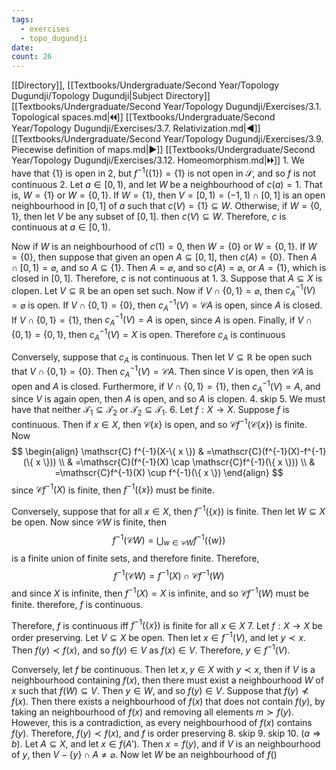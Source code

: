 ```yaml
---
tags:
  - exercises
  - topo_dugundji
date: 
count: 26
---
```

[[Directory]], [[Textbooks/Undergraduate/Second Year/Topology Dugundji/Topology Dugundji|Subject Directory]]
[[Textbooks/Undergraduate/Second Year/Topology Dugundji/Exercises/3.1. Topological spaces.md|🞀🞀]] [[Textbooks/Undergraduate/Second Year/Topology Dugundji/Exercises/3.7. Relativization.md|◀]] [[Textbooks/Undergraduate/Second Year/Topology Dugundji/Exercises/3.9. Piecewise definition of maps.md|▶]] [[Textbooks/Undergraduate/Second Year/Topology Dugundji/Exercises/3.12. Homeomorphism.md|🞂🞂]]
1. 
We have that ${} \{ 1 \} {}$ is open in $2$, but ${} f^{-1}(\{ 1 \})=\{ 1 \} {}$ is not open in $\mathscr{S} {}$, and so $f {}$ is not continuous
2. 
Let ${} a \in [0,\, 1) {}$, and let ${} W {}$ be a neighbourhood of ${} c(a)=1 {}$. That is, ${} W=\{ 1 \} {}$ or ${} W=\{ 0,\, 1 \}. {}$ If $W=\{ 1 \} {}$, then ${} V=[0,\, 1) =(-1,\, 1) \cap [0,\, 1] {}$ is an open neighbourhood in ${} [0,\, 1] {}$ of ${} a {}$ such that ${} c(V)=\{ 1 \} \subseteq W {}$. Otherwise, if ${} W=\{ 0,\, 1 \} {}$, then let $V {}$ be any subset of ${} [0,\, 1] {}$. then ${} c(V) \subseteq W {}$. Therefore, $c {}$ is continuous at ${} a \in [0,\, 1) {}$.

Now if ${} W {}$ is an neighbourhood of ${} c(1)=0 {}$, then ${} W=\{ 0 \} {}$ or ${} W=\{ 0,\, 1 \} {}$. If ${} W=\{ 0 \} {}$, then suppose that given an open ${} A\subseteq [0,\, 1] {}$, then ${} c(A)=\{ 0 \} {}$. Then ${} A \cap [0,\, 1)=\varnothing  {}$, and so ${} A \subseteq \{ 1 \} {}$. Then ${} A=\varnothing  {}$, and so ${} c(A)=\varnothing  {}$, or ${} A=\{ 1 \} {}$, which is closed in ${} [0,\, 1] {}$. Therefore, $c$ is not continuous at $1$. 
3. 
Suppose that ${} A \subseteq X {}$ is clopen. Let ${} V \subseteq \mathbb{R} {}$ be an open set such. Now if ${} V \cap  \{ 0,\, 1 \}=\varnothing  {}$, then ${} c_{A}^{-1}(V) =\varnothing  {}$ is open. If ${} V \cap  \{ 0,\, 1 \}=\{ 0 \}  {}$, then ${} c_{A}^{-1}(V)=\mathscr{C}A {}$ is open, since $A$ is closed. If ${} V \cap  \{ 0,\, 1 \}=\{ 1 \} {}$, then ${} c_{A}^{-1}(V)=A {}$ is open, since $A$ is open. Finally, if ${} V \cap  \{ 0,\, 1 \}=\{ 0,\, 1 \} {}$, then ${} c_{A}^{-1}(V)=X {}$ is open. Therefore $c_{A}$ is continuous

Conversely, suppose that $c_{A}$ is continuous. Then let ${} V \subseteq \mathbb{R} {}$ be open such that ${} V \cap  \{ 0,\, 1 \}=\{ 0 \} {}$. Then ${} c_{A}^{-1}(V)=\mathscr{C}A {}$. Then since $V$ is open, then $\mathscr{C}A$ is open and $A$ is closed. Furthermore, if ${} V \cap  \{ 0,\, 1 \}=\{ 1 \} {}$, then ${} c_{A}^{-1}(V)=A {}$, and since $V$ is again open, then $A$ is open, and so $A$ is clopen. 
4. skip
5. We must have that neither ${} \mathcal{T}_{1} \subseteq \mathcal{T}_{2} {}$ or ${} \mathcal{T}_{2} \subseteq \mathcal{T}_{1} {}$. 
6. 
Let $f:X\to{}X {}$. Suppose $f {}$ is continuous. Then if ${} x \in X {}$, then ${} \mathscr{C}\{ x \} {}$ is open, and so ${} \mathscr{C}f^{-1}(\mathscr{C}\{ x \}) {}$ is finite. Now
$$
\begin{align}
 \mathscr{C} f^{-1}(X-\{ x \})   & =\mathscr{C}(f^{-1}(X)-f^{-1}(\{ x \})) \\
 & =\mathscr{C}(f^{-1}(X) \cap  \mathscr{C}f^{-1}(\{ x \})) \\
 & =\mathscr{C}f^{-1}(X) \cup f^{-1}(\{ x \})
 \end{align}
$$
since ${} \mathscr{C}f^{-1}(X) {}$ is finite, then ${} f^{-1}(\{ x \}) {}$ must be finite.

Conversely, suppose that for all ${} x \in X {}$, then ${} f^{-1}(\{ x \}) {}$ is finite. Then let ${} W \subseteq X {}$ be open. Now since $\mathscr{C}W {}$ is finite, then
$$
f^{-1}(\mathscr{C}W)=\bigcup_{w\in \mathscr{C}W} f^{-1}(\{ w \})
$$
is a finite union of finite sets, and therefore finite. Therefore, 
$$
f^{-1}(\mathscr{C}W)=f^{-1}(X) \cap  \mathscr{C}f^{-1}(W)
$$
and since $X$ is infinite, then ${} f^{-1}(X)=X {}$ is infinite, and so ${} \mathscr{C}f^{-1}(W) {}$ must be finite. therefore, $f {}$ is continuous. 

Therefore, ${} f$ is continuous iff ${} f^{-1}(\{ x \}) {}$ is finite for all ${} x \in X {}$
7. 
Let $f:X\to{}X {}$ be order preserving. Let ${} V \subseteq X {}$ be open. Then let ${} x \in f^{-1}(V) {}$, and let ${} y \prec x {}$. Then ${} f(y)\prec f(x) {}$, and so ${} f(y) \in V {}$ as ${} f(x) \in V {}$. Therefore, ${} y \in f^{-1}(V) {}$.

Conversely, let $f {}$ be continuous. Then let ${} x,\, y \in X {}$ with $y\prec x$, then if $V$ is a neighbourhood containing ${} f(x) {}$, then there must exist a neighbourhood ${} W {}$ of ${} x$ such that ${} f(W) \subseteq V {}$. Then ${} y \in W {}$, and so ${} f(y) \in V {}$. Suppose that ${} f(y) \not \prec  f(x) {}$. Then there exists a neighbourhood of ${} f(x)$ that does not contain ${} f(y)$, by taking an neighbourhood of ${} f(x)$ and removing all elements ${} m\succ f(y)$. However, this is a contradiction, as every neighbourhood of ${} f(x)$ contains ${} f(y)$. Therefore, ${} f(y)\prec f(x) {}$, and $f$ is order preserving
8. skip
9. skip
10. 
(${} a\Rightarrow b {}$). Let ${} A \subseteq X {}$, and let ${} x \in f(A') {}$. Then ${} x=f(y) {}$, and if $V$ is an neighbourhood of $y$, then ${} V-\{ y \} \cap  A\neq \varnothing  {}$. Now let $W$ be an neighbourhood of $f()$